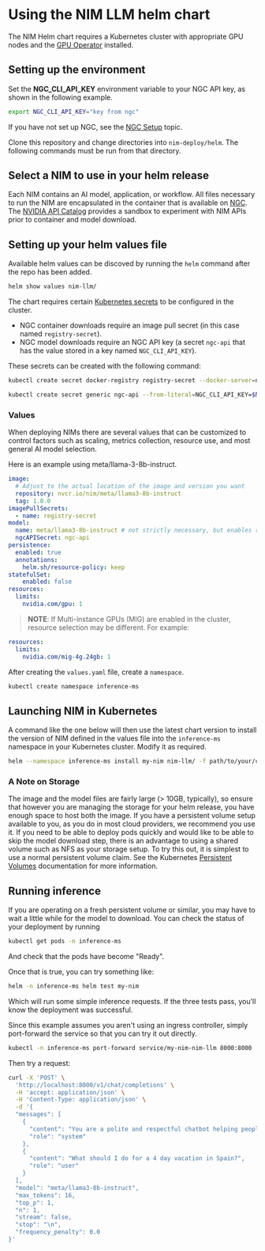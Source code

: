 # Using the NIM LLM helm chart

The NIM Helm chart requires a Kubernetes cluster with appropriate GPU nodes and the [GPU Operator](https://github.com/NVIDIA/gpu-operator) installed.


## Setting up the environment

Set the **NGC_CLI_API_KEY** environment variable to your NGC API key, as shown in the following example.

```bash
export NGC_CLI_API_KEY="key from ngc"
```

If you have not set up NGC, see the [NGC Setup](https://ngc.nvidia.com/setup) topic.

[comment]: <> (TODO: update the repo with th real location)

Clone this repository and change directories into `nim-deploy/helm`. The following commands must be run from that directory.

## Select a NIM to use in your helm release

Each NIM contains an AI model, application, or workflow. All files necessary to run the NIM are encapsulated in the container that is available on [NGC](https://ngc.nvidia.com/). The [NVIDIA API Catalog](https://build.nvidia.com) provides a sandbox to experiment with NIM APIs prior to container and model download.

## Setting up your helm values file

Available helm values can be discoved by running the `helm` command after the repo has been added.

```bash
helm show values nim-llm/
```

The chart requires certain [Kubernetes secrets](https://kubernetes.io/docs/concepts/configuration/secret/) to be configured in the cluster.

* NGC container downloads require an image pull secret (in this case named `registry-secret`).
* NGC model downloads require an NGC API key (a secret `ngc-api` that has the value stored in a key named `NGC_CLI_API_KEY`).

These secrets can be created with the following command:
```bash
kubectl create secret docker-registry registry-secret --docker-server=nvcr.io --docker-username='$oauthtoken' --docker-password=$NGC_CLI_API_KEY

kubectl create secret generic ngc-api --from-literal=NGC_CLI_API_KEY=$NGC_CLI_API_KEY
```

### Values

When deploying NIMs there are several values that can be customized to control factors such as scaling, metrics collection, resource use, and most general AI model selection.

Here is an example using meta/llama-3-8b-instruct.


```yaml
image:
  # Adjust to the actual location of the image and version you want
  repository: nvcr.io/nim/meta/llama3-8b-instruct
  tag: 1.0.0
imagePullSecrets:
  - name: registry-secret
model:
  name: meta/llama3-8b-instruct # not strictly necessary, but enables running "helm test" below
  ngcAPISecret: ngc-api
persistence:
  enabled: true
  annotations:
    helm.sh/resource-policy: keep
statefulSet:
    enabled: false
resources:
  limits:
    nvidia.com/gpu: 1
```

> **NOTE**: If Multi-instance GPUs (MIG) are enabled in the cluster, resource selection may be different. For example:

```yaml
resources:
  limits:
    nvidia.com/mig-4g.24gb: 1
```

After creating the `values.yaml` file, create a `namespace`.


```bash
kubectl create namespace inference-ms
```

## Launching NIM in Kubernetes

A command like the one below will then use the latest chart version to install the version of NIM defined in the values file into the `inference-ms` namespace in your Kubernetes cluster. Modify it as required.

```bash
helm --namespace inference-ms install my-nim nim-llm/ -f path/to/your/custom-values.yaml
```

### A Note on Storage

The image and the model files are fairly large (> 10GB, typically), so ensure that however you are managing the storage for your helm release, you
have enough space to host both the image. If you have a persistent volume setup available to you, as you do in most cloud
providers, we recommend you use it. If you need to be able to deploy pods quickly and would like to be able to skip the model download step, there is an advantage to using a shared volume such as NFS as your storage setup. To try this out, it is simplest to use a normal persistent volume claim. See the Kubernetes [Persistent Volumes](https://kubernetes.io/docs/concepts/storage/persistent-volumes/) documentation for more information.

## Running inference

If you are operating on a fresh persistent volume or similar, you may have to wait a little while for the model to download. You can check the status of your deployment by running

```bash
kubectl get pods -n inference-ms
```
And check that the pods have become "Ready".

Once that is true, you can try something like:

```bash
helm -n inference-ms helm test my-nim
```

Which will run some simple inference requests. If the three tests pass, you'll know the deployment was successful.

Since this example assumes you aren't using an ingress controller, simply port-forward the service so that you can try it out directly.

```bash
kubectl -n inference-ms port-forward service/my-nim-nim-llm 8000:8000
```

Then try a request:

```bash
curl -X 'POST' \
  'http://localhost:8000/v1/chat/completions' \
  -H 'accept: application/json' \
  -H 'Content-Type: application/json' \
  -d '{
  "messages": [
    {
      "content": "You are a polite and respectful chatbot helping people plan a vacation.",
      "role": "system"
    },
    {
      "content": "What should I do for a 4 day vacation in Spain?",
      "role": "user"
    }
  ],
  "model": "meta/llama3-8b-instruct",
  "max_tokens": 16,
  "top_p": 1,
  "n": 1,
  "stream": false,
  "stop": "\n",
  "frequency_penalty": 0.0
}'
```
